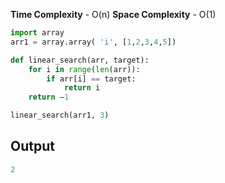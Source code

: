 **Time Complexity** - O(n)
**Space Complexity** - O(1)

```python
import array
arr1 = array.array( 'i', [1,2,3,4,5])

def linear_search(arr, target):
	for i in range(len(arr)):
		if arr[i] == target:
			return i
	return —1

linear_search(arr1, 3)
```

## Output

```python
2
```

